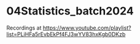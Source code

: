 # 04Statistics_batch2024
Recordings at https://www.youtube.com/playlist?list=PLiHFa5rEvbEkPf4FJ3wYV83hxKgb0DKzb
